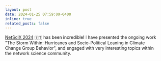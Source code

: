 ```yaml
---
layout: post
date: 2024-01-25 07:59:00-0400
inline: true
related_posts: false
---
```


[NetSciX 2024](https://netscix2024.netscisociety.org/) 🇮🇹 has been incredible! I have presented the ongoing work "The Storm Within: Hurricanes and Socio-Political Leaning in Climate Change Group Behavior", and engaged with very interesting topics within the network science community.